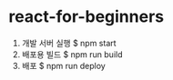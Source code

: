 # react-for-beginners

1. 개발 서버 실행
  $ npm start
2. 배포용 빌드
  $ npm run build
3. 배포
  $ npm run deploy 
